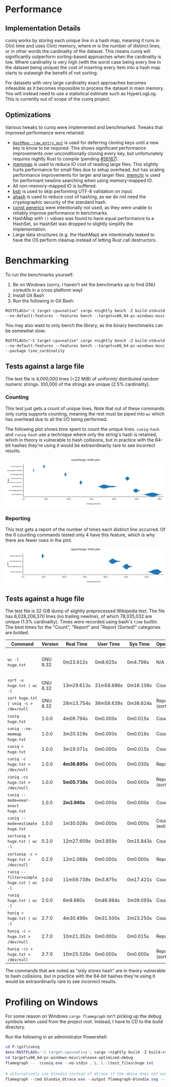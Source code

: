 # Performance

## Implementation Details 

cuniq works by storing each unique line in a hash map, meaning it runs in O(*n*) time and uses O(*m*) memory, where *m*
is the number of distinct lines, or in other words the cardinality of the dataset. This means cuniq will significantly
outperform sorting-based approaches when the cardinality is low. Where cardinality is very high (with the worst case
being every line in the dataset being unique) the cost of inserting every item into a hash map starts to outweigh the
benefit of not sorting.

For datasets with very large cardinality exact approaches becomes infeasible as it becomes impossible to process the
dataset in main memory. You will instead need to use a statistical estimate such as HyperLogLog. This is currently out
of scope of the cuniq project.

## Optimizations

Various tweaks to cuniq were implemented and benchmarked. Tweaks that improved performance were retained:

- [`HashMap::raw_entry_mut`](https://doc.rust-lang.org/std/collections/hash_map/struct.HashMap.html#method.raw_entry_mut)
  is used for deferring cloning keys until a new key is know to be required. This shows significant performance improvements
  over unconditionally cloning every key, but unfortunately requires nightly Rust to compile (pending
  [#56167](https://github.com/rust-lang/rust/issues/56167)).
- [memmap](https://crates.io/crates/memmap2) is used to reduce IO cost of reading large files. This slightly hurts
  performance for small files due to setup overhead, but has scaling performance improvements for larger and larger files.
  [memchr](https://crates.io/crates/memchr) is used for performant newline searching when using memory-mapped IO.
- All non-memory-mapped IO is buffered.
- [bstr](https://crates.io/crates/bstr) is used to skip performing UTF-8 validation on input.
- [ahash](https://crates.io/crates/ahash) is used to reduce cost of hashing, as we do not need the cryptographic
  security of the standard hash.
- [const generics](https://doc.rust-lang.org/reference/items/generics.html#const-generics) were intentionally not used,
  as they were unable to reliably improve performance in benchmarks.
- HashMap with `()` values was found to have equal performance to a HashSet, so HashSet was dropped to slightly simplify
  the implementation.
- Large data structures (e.g. the HashMap) are intentionally leaked to have the OS perform cleanup instead of letting
  Rust call destructors.

# Benchmarking

To run the benchmarks yourself:

1. Be on Windows (sorry, I haven't set the benchmarks up to find GNU coreutils in a cross platform way)
2. Install Git Bash
3. Run the following in Git Bash:

```shell
RUSTFLAGS="-C target-cpu=native" cargo +nightly bench -Z build-std=std --no-default-features --features bench --target=x86_64-pc-windows-msvc
```

You may also want to only bench the library, as the binary benchmarks can be somewhat slow:

```shell
RUSTFLAGS="-C target-cpu=native" cargo +nightly bench -Z build-std=std --no-default-features --features bench --target=x86_64-pc-windows-msvc --package line_cardinality
```

## Tests against a large file

The test file is 4,000,000 lines (~22 MiB) of uniformly distributed random numeric strings. 100,000 of the strings are
unique (2.5% cardinality).

### Counting

This test just gets a count of unique lines. Note that out of these commands only cuniq supports counting, meaning the
rest must be piped into `wc` which has overhead due to all the I/O being performed.

The following plot shows time spent to count the unique lines. `cuniq-hash` and `runiq-hash` use a technique where only
the string's hash is retained, which in theory is vulnerable to hash collisions, but in practice with the 64-bit hashes
they're using it would be extraordinarily rare to see incorrect results.

[![violin plot of count timing](docs/criterion/count_large/report/violin.svg)](docs/criterion/count_large/report/index.html)

### Reporting

This test gets a report of the number of times each distinct line occurred. Of the 6 counting commands tested only 4
have this feature, which is why there are fewer rows in the plot.

[![violin plot of report timing](docs/criterion/report_large/report/violin.svg)](docs/criterion/report_large/report/index.html)

## Tests against a huge file

The test file is 32 GiB dump of slightly preprocessed Wikipedia text. The file has 6,028,206,370 lines (no trailing
newline), of which 78,035,032 are unique (1.3% cardinality). Times were recorded using bash's `time` builtin. The best
times for the "Count", "Report" and "Report (Sorted)" categories are bolded.

| Command                                   | Version  | Real Time     | User Time  | Sys Time  | Operation        | Notes                                                       |
|-------------------------------------------|----------|---------------|------------|-----------|------------------|-------------------------------------------------------------|
| `wc -l huge.txt`                          | GNU 8.32 | 0m23.612s     | 0m8.625s   | 0m4.796s  | N/A              | a decent baseline for how quickly the file can be traversed |
| `sort -u huge.txt \| wc -l`               | GNU 8.32 | 13m29.613s    | 31m58.686s | 0m16.108s | Count            |                                                             |
| `sort huge.txt \| uniq -c > /dev/null`    | GNU 8.32 | 28m13.754s    | 36m58.639s | 0m38.624s | Report (sorted)  |                                                             |
| `cuniq huge.txt`                          | 1.0.0    | 4m09.794s     | 0m0.000s   | 0m0.015s  | Count            |                                                             |
| `cuniq --no-memmap huge.txt`              | 1.0.0    | 3m20.319s     | 0m0.000s   | 0m0.016s  | Count            |                                                             |
| `cuniq < huge.txt`                        | 1.0.0    | 3m19.071s     | 0m0.000s   | 0m0.015s  | Count            |                                                             |
| `cuniq -c huge.txt > /dev/null`           | 1.0.0    | **4m36.895s** | 0m0.000s   | 0m0.030s  | Report           |                                                             |
| `cuniq -cs huge.txt > /dev/null`          | 1.0.0    | **5m05.738s** | 0m0.000s   | 0m0.000s  | Report (sorted)  |                                                             |
| `cuniq --mode=near-exact huge.txt`        | 1.0.0    | **2m3.940s**  | 0m0.000s   | 0m0.000s  | Count            | only stores hash                                            |
| `cuniq --mode=estimate huge.txt`          | 1.0.0    | 1m30.028s     | 0m0.000s   | 0m0.000s  | Count (estimate) | HyperLogLog estimate w/ 0.16% error                         |
| `sortuniq < huge.txt \| wc -l`            | 0.2.0    | 12m27.609s    | 0m3.859s   | 0m15.843s | Count            |                                                             |
| `sortuniq -c < huge.txt > /dev/null`      | 0.2.0    | 12m1.088s     | 0m0.000s   | 0m0.000s  | Report           |                                                             |
| `runiq --filter=simple huge.txt \| wc -l` | 2.0.0    | 11m59.739s    | 0m3.875s   | 0m17.421s | Count            |                                                             |
| `runiq huge.txt \| wc -l`                 | 2.0.0    | 6m9.880s      | 0m46.984s  | 3m39.093s | Count            | only stores hash                                            |
| `huniq < huge.txt \| wc -l`               | 2.7.0    | 4m30.499s     | 0m31.500s  | 2m23.250s | Count            | only stores hash                                            |
| `huniq -c < huge.txt > /dev/null`         | 2.7.0    | 10m21.352s    | 0m0.000s   | 0m0.015s  | Report           |                                                             |
| `huniq -cs < huge.txt > /dev/null`        | 2.7.0    | 10m25.526s    | 0m0.000s   | 0m0.000s  | Report (sorted)  |                                                             |

The commands that are noted as "only stores hash" are in theory vulnerable to hash collisions, but in practice with the
64-bit hashes they're using it would be extraordinarily rare to see incorrect results.

# Profiling on Windows

For some reason on Windows `cargo flamegraph` isn't picking up the debug symbols when used from the project root.
Instead, I have to CD to the build directory.

Run the following in an administrator Powershell:

```powershell
cd F:\git\cuniq
$env:RUSTFLAGS='-C target-cpu=native'; cargo +nightly build -Z build-std=std --profile=release-optimized-debug --target=x86_64-pc-windows-msvc
cd target\x86_64-pc-windows-msvc\release-optimized-debug
flamegraph -- .\cuniq.exe --no-stdin ..\..\..\test_files\huge.txt

# alternatively use blondie instead of dtrace if the above does not work
flamegraph --cmd blondie_dtrace.exe --output flamegraph-blondie.svg -- .\cuniq.exe --no-stdin ..\..\..\test_files\huge.txt
```

